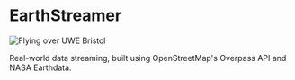 # EarthStreamer
![Flying over UWE Bristol](https://olihewi.com/images/portfolio/earth_streamer.jpg)

Real-world data streaming, built using OpenStreetMap's Overpass API and NASA Earthdata.

